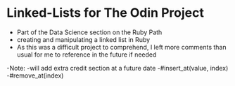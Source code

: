 # Linked-Lists for The Odin Project
- Part of the Data Science section on the Ruby Path
- creating and manipulating a linked list in Ruby
- As this was a difficult project to comprehend, I left more comments than usual for me to reference in the future if needed

-Note: 
-will add extra credit section at a future date
  -#insert_at(value, index)
  -#remove_at(index)
